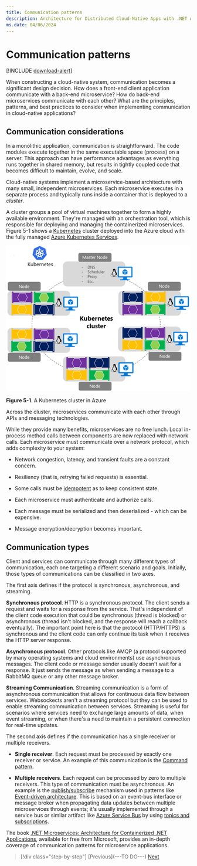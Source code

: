 ```yaml
---
title: Communication patterns
description: Architecture for Distributed Cloud-Native Apps with .NET Aspire & Containers | Communication patterns
ms.date: 04/06/2024
---
```


# Communication patterns

[!INCLUDE [download-alert](../includes/download-alert.md)]
 
When constructing a cloud-native system, communication becomes a significant design decision. How does a front-end client application communicate with a back-end microservice? How do back-end microservices communicate with each other? What are the principles, patterns, and best practices to consider when implementing communication in cloud-native applications?

## Communication considerations

In a monolithic application, communication is straightforward. The code modules execute together in the same executable space (process) on a server. This approach can have performance advantages as everything runs together in shared memory, but results in tightly coupled code that becomes difficult to maintain, evolve, and scale.

Cloud-native systems implement a microservice-based architecture with many small, independent microservices. Each microservice executes in a separate process and typically runs inside a container that is deployed to a *cluster*.

A cluster groups a pool of virtual machines together to form a highly available environment. They're managed with an orchestration tool, which is responsible for deploying and managing the containerized microservices. Figure 5-1 shows a [Kubernetes](https://kubernetes.io) cluster deployed into the Azure cloud with the fully managed [Azure Kubernetes Services](/azure/aks/intro-kubernetes).

![A Kubernetes cluster in Azure](media/kubernetes-cluster-in-azure.png)

**Figure 5-1**. A Kubernetes cluster in Azure

Across the cluster, microservices communicate with each other through APIs and messaging technologies.

While they provide many benefits, microservices are no free lunch. Local in-process method calls between components are now replaced with network calls. Each microservice must communicate over a network protocol, which adds complexity to your system:

- Network congestion, latency, and transient faults are a constant concern.

- Resiliency (that is, retrying failed requests) is essential.

- Some calls must be [idempotent](https://www.restapitutorial.com/lessons/idempotency.html) as to keep consistent state.

- Each microservice must authenticate and authorize calls.

- Each message must be serialized and then deserialized - which can be expensive.

- Message encryption/decryption becomes important.

## Communication types

Client and services can communicate through many different types of communication, each one targeting a different scenario and goals. Initially, those types of communications can be classified in two axes.

The first axis defines if the protocol is synchronous, asynchronous, and streaming.

**Synchronous protocol**. HTTP is a synchronous protocol. The client sends a request and waits for a response from the service. That's independent of the client code execution that could be synchronous (thread is blocked) or asynchronous (thread isn't blocked, and the response will reach a callback eventually). The important point here is that the protocol (HTTP/HTTPS) is synchronous and the client code can only continue its task when it receives the HTTP server response.

**Asynchronous protocol**. Other protocols like AMQP (a protocol supported by many operating systems and cloud environments) use asynchronous messages. The client code or message sender usually doesn't wait for a response. It just sends the message as when sending a message to a RabbitMQ queue or any other message broker.

**Streaming Communication**. Streaming communication is a form of asynchronous communication that allows for continuous data flow between services. Websockects aren't a streaming protocol but they can be used to enable streaming communication between services. Streaming is useful for scenarios where services need to exchange large amounts of data, when event streaming, or when there's a need to maintain a persistent connection for real-time updates.

The second axis defines if the communication has a single receiver or multiple receivers.

- **Single receiver**. Each request must be processed by exactly one receiver or service. An example of this communication is the [Command pattern](https://en.wikipedia.org/wiki/Command_pattern).

- **Multiple receivers**. Each request can be processed by zero to multiple receivers. This type of communication must be asynchronous. An example is the [publish/subscribe](https://en.wikipedia.org/wiki/Publish%E2%80%93subscribe_pattern) mechanism used in patterns like [Event-driven architecture](https://microservices.io/patterns/data/event-driven-architecture.html). This is based on an event-bus interface or message broker when propagating data updates between multiple microservices through events; it's usually implemented through a service bus or similar artifact like [Azure Service Bus](https://azure.microsoft.com/services/service-bus/) by using [topics and subscriptions](https://learn.microsoft.com/en-us/azure/service-bus-messaging/service-bus-queues-topics-subscriptions#topics-and-subscriptions).

The book [.NET Microservices: Architecture for Containerized .NET Applications](https://dotnet.microsoft.com/download/thank-you/microservices-architecture-ebook), available for free from Microsoft, provides an in-depth coverage of communication patterns for microservice applications.

>[!div class="step-by-step"]
>[Previous](---TO DO---)
>[Next](when-to-use-each-approach.md)
